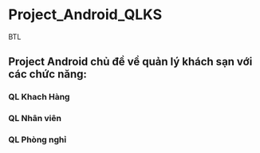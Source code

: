 # Project_Android_QLKS
BTL
## Project Android chủ đề về quản lý khách sạn với các chức năng:
### QL Khach Hàng
### QL Nhân viên
### QL Phòng nghỉ
